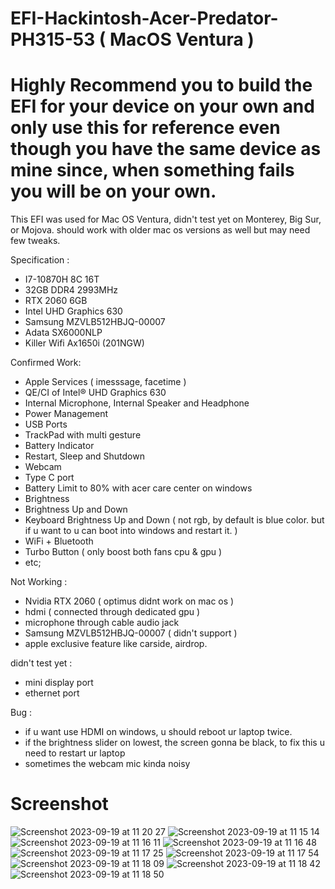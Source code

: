 # EFI-Hackintosh-Acer-Predator-PH315-53 ( MacOS Ventura )
<h1> Highly Recommend you to build the EFI for your device on your own 
and only use this for reference even though you have the same device as mine since, when something fails you will be on your own.</h1>

This EFI was used for Mac OS Ventura, didn't test yet on Monterey, Big Sur, or Mojova. should work with older mac os versions as well but may need few tweaks.

Specification : 

- I7-10870H 8C 16T
- 32GB DDR4 2993MHz
- RTX 2060 6GB
- Intel UHD Graphics 630
- Samsung MZVLB512HBJQ-00007
- Adata SX6000NLP
- Killer Wifi Ax1650i (201NGW)

Confirmed Work:
* Apple Services ( imesssage, facetime )
* QE/CI of Intel® UHD Graphics 630
* Internal Microphone, Internal Speaker and Headphone
* Power Management
* USB Ports
* TrackPad with multi gesture
* Battery Indicator
* Restart, Sleep and Shutdown
* Webcam
* Type C port
* Battery Limit to 80% with acer care center on windows
* Brightness
* Brightness Up and Down
* Keyboard Brightness Up and Down ( not rgb, by default is blue color. but if u want to u can boot into windows and restart it. )
* WiFi + Bluetooth
* Turbo Button ( only boost both fans cpu & gpu )
* etc;
  
Not Working :
- Nvidia RTX 2060 ( optimus didnt work on mac os )
- hdmi ( connected through dedicated gpu )
- microphone through cable audio jack
- Samsung MZVLB512HBJQ-00007 ( didn't support )
- apple exclusive feature like carside, airdrop.

didn't test yet :
- mini display port
- ethernet port

  
Bug :
* if u want use HDMI on windows, u should reboot ur laptop twice.  
* if the brightness slider on lowest, the screen gonna be black, to fix this u need to
restart ur laptop
* sometimes the webcam mic kinda noisy

# Screenshot

![Screenshot 2023-09-19 at 11 20 27](https://github.com/23illy/Hackintosh-Acer-Predator-PH315-53/assets/71692311/66102c62-b375-491c-a348-fdf180f6f304)
![Screenshot 2023-09-19 at 11 15 14](https://github.com/23illy/Hackintosh-Acer-Predator-PH315-53/assets/71692311/bf1e0f48-6f6b-419f-8db9-24e34c005d27)
![Screenshot 2023-09-19 at 11 16 11](https://github.com/23illy/Hackintosh-Acer-Predator-PH315-53/assets/71692311/1d754cd5-f03a-4e69-b57a-c4e3f38b436e)
![Screenshot 2023-09-19 at 11 16 48](https://github.com/23illy/Hackintosh-Acer-Predator-PH315-53/assets/71692311/cc1e8f08-70ff-47eb-b3e3-e9e4a3ade2ca)
![Screenshot 2023-09-19 at 11 17 25](https://github.com/23illy/Hackintosh-Acer-Predator-PH315-53/assets/71692311/3acaac1e-34bb-4b3f-951e-b31ba6b62c11)
![Screenshot 2023-09-19 at 11 17 54](https://github.com/23illy/Hackintosh-Acer-Predator-PH315-53/assets/71692311/a098b1c1-ebd4-4ab3-874e-7b4bf8075946)
![Screenshot 2023-09-19 at 11 18 09](https://github.com/23illy/Hackintosh-Acer-Predator-PH315-53/assets/71692311/1a0e437a-8a1c-43e6-80cb-226dbaad3564)
![Screenshot 2023-09-19 at 11 18 42](https://github.com/23illy/Hackintosh-Acer-Predator-PH315-53/assets/71692311/2f5043e6-1742-4ae8-84a0-05d7b88d2045)
![Screenshot 2023-09-19 at 11 18 50](https://github.com/23illy/Hackintosh-Acer-Predator-PH315-53/assets/71692311/77b281db-f43a-4b54-8522-01c3db6b8a8e)
